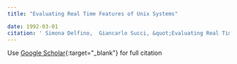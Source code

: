 ```yaml
---
title: "Evaluating Real Time Features of Unix Systems"

date: 1992-03-01
citation: ' Simona Delfino,  Giancarlo Succi, &quot;Evaluating Real Time Features of Unix Systems.&quot;, 1992.'
---
```

Use [Google Scholar](https://scholar.google.com/scholar?q=Evaluating+Real+Time+Features+of+Unix+Systems){:target="_blank"} for full citation